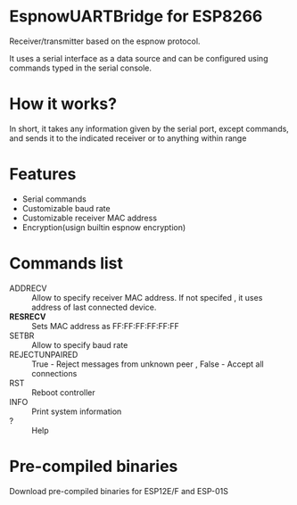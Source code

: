 # EspnowUARTBridge for ESP8266
<p>Receiver/transmitter based on the espnow protocol.</p>
<p>It uses a serial interface as a data source and can be configured using commands typed in the serial console. </p>
<h1>How it works?</h1>
In short, it takes any information given by the serial port, except commands, and sends it to the indicated receiver or to anything within range
<h1>Features</h1>
<ul>
 <li>Serial commands</li>
 <li>Customizable baud rate</li>
 <li>Customizable receiver MAC address</li>
 <li>Encryption(usign builtin espnow encryption)</li>
</ul>
<h1>Commands list</h1>
<dl>
 <dt>ADDRECV</dt><dd>Allow to specify receiver MAC address. If not specifed , it uses address of last connected device. </dd>
  <dt><b>RESRECV</b></dt><dd>Sets MAC address as FF:FF:FF:FF:FF:FF</dd>
  <dt>SETBR </dt><dd>Allow to specify baud rate</dd>
  <dt>REJECTUNPAIRED </dt><dd>True - Reject messages from unknown peer , False - Accept all connections</dd>
 <dt>RST</dt><dd>Reboot controller</dd>
 <dt>INFO</dt><dd>Print system information</dd>
 <dt>?</dt><dd>Help</dd>
</dl>
<h1>Pre-compiled binaries</h1>
Download pre-compiled binaries for ESP12E/F and ESP-01S
 

